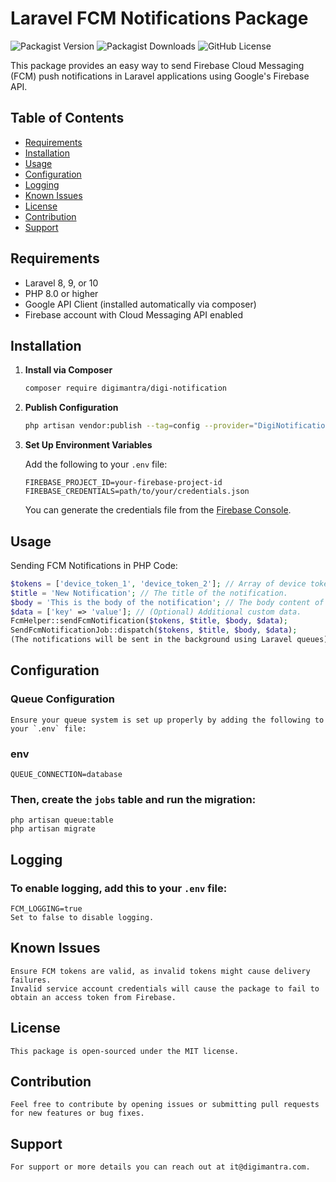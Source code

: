 # Laravel FCM Notifications Package

![Packagist Version](https://img.shields.io/packagist/v/digimantra/digi-notification)
![Packagist Downloads](https://img.shields.io/packagist/dt/digimantra/digi-notification)
![GitHub License](https://img.shields.io/github/license/digimantra/digi-notification?style=flat-square)

This package provides an easy way to send Firebase Cloud Messaging (FCM) push notifications in Laravel applications using Google's Firebase API.

## Table of Contents

- [Requirements](#requirements)
- [Installation](#installation)
- [Usage](#usage)
- [Configuration](#configuration)
- [Logging](#logging)
- [Known Issues](#known-issues)
- [License](#license)
- [Contribution](#contribution)
- [Support](#support)

## Requirements

- Laravel 8, 9, or 10
- PHP 8.0 or higher
- Google API Client (installed automatically via composer)
- Firebase account with Cloud Messaging API enabled

## Installation

1. **Install via Composer**

    ```bash
    composer require digimantra/digi-notification
    ```

2. **Publish Configuration**

    ```bash
    php artisan vendor:publish --tag=config --provider="DigiNotification\FcmHelper\FcmServiceProvider"
    ```

3. **Set Up Environment Variables**

    Add the following to your `.env` file:

    ```env
    FIREBASE_PROJECT_ID=your-firebase-project-id
    FIREBASE_CREDENTIALS=path/to/your/credentials.json
    ```

    You can generate the credentials file from the [Firebase Console](https://console.firebase.google.com/).

## Usage

Sending FCM Notifications in PHP Code:

```php
$tokens = ['device_token_1', 'device_token_2']; // Array of device tokens to which the notification will be sent.
$title = 'New Notification'; // The title of the notification.
$body = 'This is the body of the notification'; // The body content of the notification.
$data = ['key' => 'value']; // (Optional) Additional custom data.
FcmHelper::sendFcmNotification($tokens, $title, $body, $data); 
SendFcmNotificationJob::dispatch($tokens, $title, $body, $data);
(The notifications will be sent in the background using Laravel queues)
```

## Configuration

### Queue Configuration

    Ensure your queue system is set up properly by adding the following to your `.env` file:

### env
    QUEUE_CONNECTION=database

### Then, create the `jobs` table and run the migration:
    php artisan queue:table
    php artisan migrate

## Logging

### To enable logging, add this to your `.env` file:
    FCM_LOGGING=true
    Set to false to disable logging.

## Known Issues
    Ensure FCM tokens are valid, as invalid tokens might cause delivery failures.
    Invalid service account credentials will cause the package to fail to obtain an access token from Firebase.

## License
    This package is open-sourced under the MIT license.

## Contribution
    Feel free to contribute by opening issues or submitting pull requests for new features or bug fixes.

## Support
    For support or more details you can reach out at it@digimantra.com.